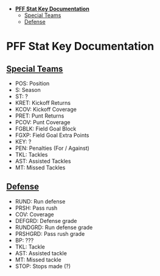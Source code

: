 - [**PFF Stat Key Documentation**](#pff-stat-key-documentation)
  - [Special Teams](#special-teams)
  - [Defense](#defense)
# **PFF Stat Key Documentation**
## <u>Special Teams</u>
- POS: Position
- S: Season
- ST: ?
- KRET: Kickoff Returns
- KCOV: Kickoff Coverage
- PRET: Punt Returns
- PCOV: Punt Coverage
- FGBLK: Field Goal Block
- FGXP: Field Goal Extra Points
- KEY: ?
- PEN: Penalties (For / Against)
- TKL: Tackles
- AST: Assisted Tackles
- MT: Missed Tackles

## <u>Defense</u>
- RUND: Run defense
- PRSH: Pass rush
- COV: Coverage
- DEFGRD: Defense grade
- RUNDGRD: Run defense grade
- PRSHGRD: Pass rush grade
- BP: ???
- TKL: Tackle
- AST: Assisted tackle
- MT: Missed tackle
- STOP: Stops made (?)
